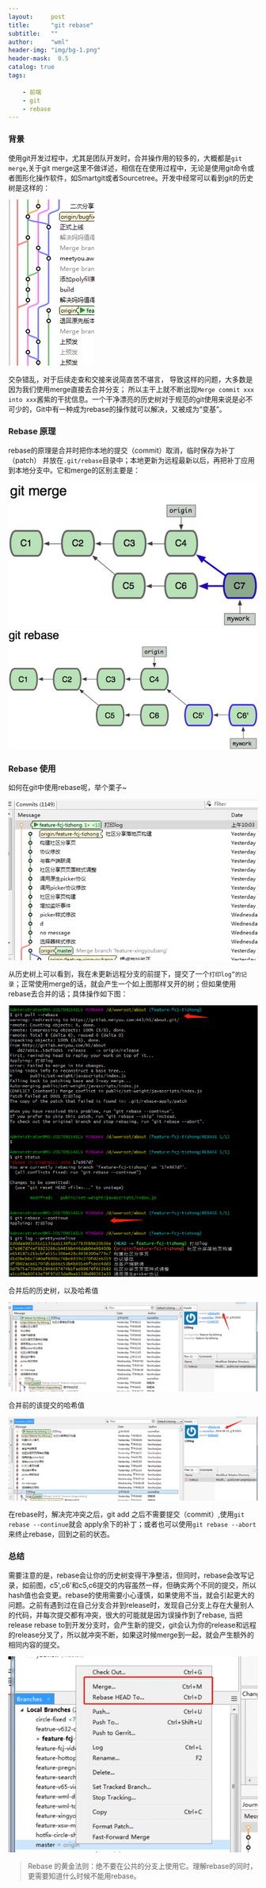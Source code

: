 ```yaml
---
layout:     post
title:      "git rebase"
subtitle:   ""
author:     "wml"
header-img: "img/bg-1.png"
header-mask:  0.5
catalog: true
tags:

    - 前端
    - git
    - rebase
---
```


### 背景

使用git开发过程中，尤其是团队开发时，合并操作用的较多的，大概都是`git merge`,关于git merge这里不做详述，相信在在使用过程中，无论是使用git命令或者图形化操作软件，如Smartgit或者Sourcetree。开发中经常可以看到git的历史树是这样的：

![eg](/img/rebase/2.png)

交杂错乱，对于后续走查和交接来说简直苦不堪言，
导致这样的问题，大多数是因为我们使用merge直接去合并分支；
所以主干上就不断出现`Merge commit xxx into xxx`酱紫的干扰信息。一个干净漂亮的历史树对于规范的git使用来说是必不可少的，Git中有一种成为rebase的操作就可以解决，又被成为“变基”。

### Rebase 原理

rebase的原理是合并时把你本地的提交（commit）取消，临时保存为补丁（patch）
并放在`.git/rebase`目录中；本地更新为远程最新以后，再把补丁应用到本地分支中。它和merge的区别主要是：

![eg](/img/rebase/3.png)
![eg](/img/rebase/4.png)

### Rebase 使用

如何在git中使用rebase呢，举个栗子~

![eg](/img/rebase/5.png)

从历史树上可以看到，我在未更新远程分支的前提下，提交了一个`打印log”的记录`；正常使用merge的话，就会产生一个如上图那样叉开的树；但如果使用rebase去合并的话；具体操作如下图：

![eg](/img/rebase/6.png)

合并后的历史树，以及哈希值

![eg](/img/rebase/7.png)

合并前的该提交的哈希值

![eg](/img/rebase/8.png)

在rebase时，解决完冲突之后，git add 之后不需要提交（commit）,使用`git rebase --continue`就会
apply余下的补丁；或者也可以使用`git rebase --abort`来终止rebase，回到之前的状态。

### 总结

需要注意的是，rebase会让你的历史树变得干净整洁，但同时，rebase会改写记录，如前图，c5',c6'和c5,c6提交的内容虽然一样，但确实两个不同的提交，所以hash值也会变更。rebase的使用需要小心谨慎，如果使用不当，就会引起更大的问题。之前有遇到过在自己分支合并到release时，发现自己分支上存在大量别人的代码，并每次提交都有冲突，很大的可能就是因为误操作到了rebase, 当把release rebase to到开发分支时，会产生新的提交，git会认为你的release和远程的release分叉了，所以就冲突不断，如果这时候merge到一起，就会产生额外的相同内容的提交。

![eg](/img/rebase/9.png)

> Rebase 的黄金法则：绝不要在公共的分支上使用它。理解rebase的同时，更需要知道什么时候不能用rebase。
